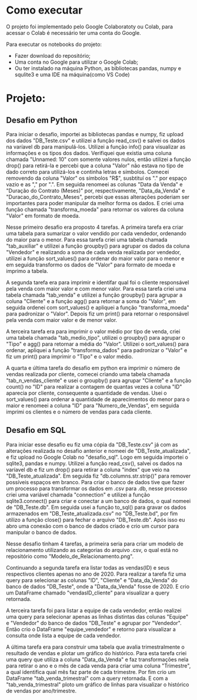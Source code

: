 # Como executar

O projeto foi implementado pelo Google Colaboratoty ou Colab, para acessar o Colab é necessário ter uma conta do Google.

Para executar os notebooks do projeto:
- Fazer download do repositório;
- Uma conta no Google para utilizar o Google Colab;
- Ou ter instalado na máquina Python, as bibliotecas pandas, numpy e squlite3 e uma IDE na máquina(como VS Code)

# Projeto:

## Desafio em Python

Para iniciar o desafio, importei as bibliotecas pandas e numpy, fiz upload dos dados "DB_Teste.csv" e utilizei a função
read_csv() e salvei os dados na varíavel db para manipulá-los. Utilizei a função info() para visualizar as informações
e os tipos dos dados. Verifiquei que existia uma coluna chamada "Unnamed: 10" com somente valores nulos, então utilizei
a função drop() para retirá-la e percebi que a coluna "Valor" não estava no tipo de dado correto para utilizá-los e continha
letras e símbolos. Comecei removendo da coluna "Valor" os símbolos "R$", susbtituí os "." por espaço vazio e as "," por ".".
Em seguida renomeei as colunas "Data da Venda" e "Duração do Contrato (Meses)" por, respectivamente, "Data_da_Venda" e 
"Duracao_do_Contrato_Meses", percebi que essas alterações poderiam ser importantes para poder manipular da melhor forma os
dados. E criei uma função chamada "transforma_moeda" para retornar os valores da coluna "Valor" em formato de moeda.

Nesse primeiro desafio era proposto 4 tarefas. A primeira tarefa era criar uma tabela para sumarizar o valor vendido por cada
vendedor, ordenando do maior para o menor. Para essa tarefa criei uma tabela chamada "tab_auxiliar" e utilizei a função 
groupby() para agrupar os dados da coluna "Vendedor" e realizando a soma de cada venda realizada por vendedor, utilizei a 
função sort_values() para ordenar do maior valor para o menor e em seguida transformo os dados de "Valor" para formato de
moeda e imprimo a tabela.

A segunda tarefa era para imprimir e identifar qual foi o cliente responsável pela venda com maior valor e com menor valor.
Para essa tarefa criei uma tabela chamada "tab_venda" e utilizei a função groupby() para agrupar a coluna "Cliente" e a função
agg() para retornar a soma do "Valor", em seguida ordenei com sort_values() e apliquei a função "transforma_moeda" para
padronizar o "Valor". Depois fiz um print() para retornar o responsável pela venda com maior valor e de menor valor.

A terceira tarefa era para imprimir o valor médio por tipo de venda, criei uma tabela chamada "tab_medio_tipo", utilizei o
groupby() para agrupar o "Tipo" e agg() para retornar a média do "Valor". Utilizei o sort_values() para ordenar, apliquei
a função "transforma_dados" para padronizar o "Valor" e fiz um print() para imprimir o "Tipo" e o valor médio.

A quarta e última tarefa do desafio em python era imprimir o número de vendas realizada por cliente, comecei criando uma
tabela chamada "tab_n_vendas_cliente" e usei o groupby() para agrupar "Cliente" e a função count() no "ID" para realizar 
a contagem de quantas vezes a coluna "ID" aparecia por cliente, consequente a quantidade de vendas. Usei o sort_values()
para ordenar a quantidade de aparecimentos do menor para o maior e renomeei a coluna "ID" para "Numero_de_Vendas", em
seguida imprimi os clientes e o número de vendas para cada cliente.

## Desafio em SQL

Para iniciar esse desafio eu fiz uma cópia da "DB_Teste.csv" já com as alterações realizada no desafio anterior e nomeei
de "DB_Teste_atualizada", e fiz upload no Google Colab no "desafio_sql". Logo em seguida importei o sqlite3, pandas e numpy.
Utilizei a função read_csv(), salvei os dados na varíavel db e fiz um drop() para retirar a coluna "index" que veio na
"DB_Teste_atualizada". Em seguida fiz "db.columns.str.strip()" para remover possíveis espaços em branco. Para criar o banco
de dados tive que fazer um processo para transformar os dados em .csv para .db, nesse processo criei uma variável chamada
"connection" e utilizei a função sqlite3.connect() para criar e conectar a um banco de dados, o qual nomeei de "DB_Teste.db".
Em seguida usei a função to_sql() para gravar os dados armazenados em "DB_Teste_atualizada.csv" no "DB_Teste.bd", por fim
utilizo a função close() para fechar o arquivo "DB_Teste.db". Após isso eu abro uma conexão com o banco de dados criado e
crio um cursor para manipular o banco de dados.

Nesse desafio tinham 4 tarefas, a primeira seria para criar um modelo de relacionamento utilizando as categorias do arquivo
.csv, o qual está no repositório como "Modelo_de_Relacionamento.png".

Continuando a segunda tarefa era listar todas as vendas(ID) e seus respectivos clientes apenas no ano de 2020. Para realizar
a tarefa fiz uma query para selecionar as colunas "ID", "Cliente" e "Data_da_Venda" do banco de dados "DB_Teste", onde
a "Data_da_Venda" fosse de 2020. E crio um DataFrame chamado "vendasID_cliente" para visualizar a query retornada.

A terceira tarefa foi para listar a equipe de cada vendedor, então realizei uma query para selecionar apenas as linhas
distintas das colunas "Equipe" e "Vendedor" do banco de dados "DB_Teste" e agrupar por "Vendedor". Então crio o DataFrame
"equipe_vendedor" e retorno para visualizar a consulta onde lista a equipe de cada vendedor.

A última tarefa era para construir uma tabela que avalia trimestralmente o resultado de vendas e plotar um gráfico do
histórico. Para esta tarefa criei uma query que utiliza a coluna "Data_da_Venda" e faz transformações nela para retirar o
ano e o mês de cada venda para criar uma coluna "Trimestre", a qual identifica qual mês faz parte de cada trimestre. Por
fim crio um DataFrame "tab_venda_trimestral" com a query retornada. E com a "tab_venda_trimestral" ploto um gráfico de
linhas para visualizar o histórico de vendas por ano/trimestre.
